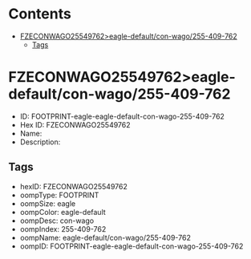 



Contents
========

* [FZECONWAGO25549762>eagle-default/con-wago/255-409-762](#fzeconwago25549762eagle-defaultcon-wago255-409-762)
	* [Tags](#tags)

# FZECONWAGO25549762>eagle-default/con-wago/255-409-762

- ID: FOOTPRINT-eagle-eagle-default-con-wago-255-409-762
- Hex ID: FZECONWAGO25549762
- Name: 
- Description: 

## Tags

- hexID: FZECONWAGO25549762
- oompType: FOOTPRINT
- oompSize: eagle
- oompColor: eagle-default
- oompDesc: con-wago
- oompIndex: 255-409-762
- oompName: eagle-default/con-wago/255-409-762
- oompID: FOOTPRINT-eagle-eagle-default-con-wago-255-409-762
